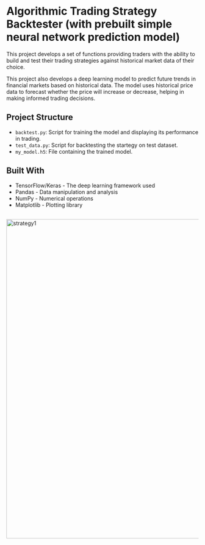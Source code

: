 # Algorithmic Trading Strategy Backtester (with prebuilt simple neural network prediction model)

This project develops a set of functions providing traders with the ability to build and test their trading strategies against historical market data of their choice.

This project also develops a deep learning model to predict future trends in financial markets based on historical data.
The model uses historical price data to forecast whether the price will increase or decrease, helping in making informed trading decisions.

## Project Structure

- `backtest.py`: Script for training the model and displaying its performance in trading.
- `test_data.py`: Script for backtesting the startegy on test dataset.
- `my_model.h5`: File containing the trained model.


## Built With

- TensorFlow/Keras - The deep learning framework used
- Pandas - Data manipulation and analysis
- NumPy - Numerical operations
- Matplotlib - Plotting library

##
<img width="838" alt="strategy1" src="https://github.com/Dreis27/algo-trading-strategy-backtester/assets/127331717/3e64c8f3-05c0-43d3-af17-25ecfff75423">
